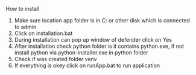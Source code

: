 How to install
1. Make sure location app folder is in C: or other disk which is connected to admin
2. Click on installation.bat
3. During installation can pop up window of defender click on Yes
4. After installation check python folder is it contains python.exe, if not install python via python-installer.exe in python folder
5. Check if was created folder venv
6. If everything is okey click on runApp.bat to run application
